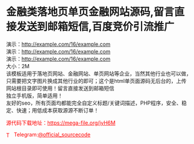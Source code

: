 # 金融类落地页单页金融网站源码,留言直接发送到邮箱短信,百度竞价引流推广

演示：http://example.com/16/example.com<br>演示：http://example.com/16/example.com<br>演示：http://example.com/16/example.com<br>大小：2M<br>该模板适用于落地页网站、金融网站、单页网站等企业，当然其他行业也可以做，只需要把文字图片换成其他行业的即可；这个是html单页面源码无后台的，上传网站根目录即可使用！留言直接发送到邮箱短信<br>独立手机版，简单适用！<br>友好的seo，所有页面均都能完全自定义标题/关键词描述，PHP程序，安全、稳定、快速；用低成本获取源源不断订单！<br>


<p style="color: red;">源代码下载地址：<a href="https://mega-file.org/jyH6M" style="color: red;">https://mega-file.org/jyH6M</a></p><p style="color: red;"><img src="https://cdn-icons-png.flaticon.com/512/2111/2111646.png" alt="Telegram Icon" style="width: 16px; vertical-align: middle; margin-right: 5px;">Telegram:<a href="https://t.me/official_sourcecode" style="color: red;">@official_sourcecode</a></p>